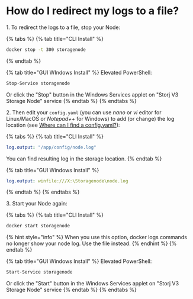 # How do I redirect my logs to a file?

1\. To redirect the logs to a file, stop your Node:&#x20;

{% tabs %}
{% tab title="CLI Install" %}
```bash
docker stop -t 300 storagenode
```
{% endtab %}

{% tab title="GUI WIndows Install" %}
Elevated PowerShell:

```bash
Stop-Service storagenode
```

Or click the "Stop" button in the Windows Services applet on "Storj V3 Storage Node" service
{% endtab %}
{% endtabs %}

2\. Then edit your `config.yaml` (you can use _nano_ or _vi_ editor for Linux/MacOS or _Notepad++_ for Windows) to add (or change) the log location (see [Where can I find a config.yaml?](where-can-i-find-a-config.yaml.md)):&#x20;

{% tabs %}
{% tab title="CLI Install" %}
```yaml
log.output: "/app/config/node.log"
```

You can find resulting log in the storage location.
{% endtab %}

{% tab title="GUI Windows Install" %}
```yaml
log.output: winfile:///X:\Storagenode\node.log
```
{% endtab %}
{% endtabs %}

3\. Start your Node again:

{% tabs %}
{% tab title="CLI Install" %}
```bash
docker start storagenode
```

{% hint style="info" %}
When you use this option, docker logs commands no longer show your node log. Use the file instead.
{% endhint %}
{% endtab %}

{% tab title="GUI Windows Install" %}
Elevated PowerShell:

```bash
Start-Service storagenode
```

Or click the "Start" button in the Windows Services applet on "Storj V3 Storage Node" service
{% endtab %}
{% endtabs %}

